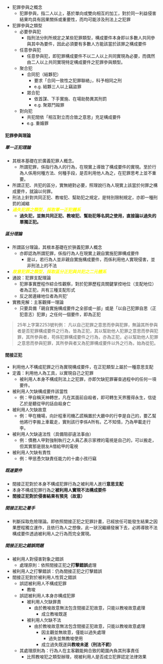 * 犯罪參與之概念
	* 犯罪參與，指二人以上，基於單向或雙向相互的加工，對於同一利益侵害結果均具有因果關係或重要性，而均可能涉及刑法上之犯罪
* 犯罪參與之類型
	* 必要參與犯
		* 指刑法分則所規定之某些犯罪類型，構成要件本身即以多數人共同參與其中為要件，因此必須要有多數人方能該當於該罪之構成要件
	* 任意參與犯
		* 任意參與犯，即犯罪構成要件不以二人以上共同實現為必要，而偶然由二人以上共同實現特定構成要件之犯罪參與類型。
	* 聚合犯
		* 合同犯（結夥犯）
			* 要求「合同一致性之犯罪聯絡」，科予相同之刑 
			* e.g. 結夥三人以上竊盜罪
		* 眾合犯
			* 依首謀、下手實施、在場助勢異其刑罰 
			* e.g. 聚眾鬥毆罪
	* 對向犯
		* 共犯間依「相互對立而合致之意思」充足構成要件 
		* e.g. 重婚罪

#### 犯罪參與理論

##### 單一正犯理論
* 其根本基礎在於廣義犯罪人概念。
	* 所謂犯罪，係指行為人的行為，在現實上導致了構成要件的實現。至於行為人係用何種方法、何種手段，是否利用他人為之，在犯罪思考上並不重要。
* 所謂正犯、共犯的區分，實無絕對必要，照理說行為人現實上該當於何罪之構成要件，就論以何罪。
* 刑法上針對共同正犯、教唆犯、幫助犯之規定，是特別限制規定，亦即一種刑罰的減縮
* <span style="color:yellow"><i><b>過失犯罪之類型，採取單一正犯體系</b></i></span>
	* **過失犯，並無共同正犯、教唆犯、幫助犯等名詞之使用，直接論以過失的單獨正犯。**
##### 區分理論
* 所謂區分理論，其根本基礎在於狹義犯罪人概念
	* 亦即認為所謂犯罪，係指行為人在現實上親自實施犯罪構成要件
		* 是以，若行為人並非親自實施構成要件，而係利用他人實現侵害，並非刑法上的不法
* <span style="color:yellow"><i><b>故意犯罪之類型，採取區分正犯與共犯之二元體系</b></i></span>
* 通說：犯罪支配理論
	* 犯罪事實歷程作綜合性觀察，對於犯罪歷程具關鍵掌控地位（支配地位）者為正犯，共有三種支配形式
	* 反之居邊緣地位者為共犯'
* 實務見解：主客觀擇一理論
	* 只要具備「親自實施構成要件之全部或一部」或是「以自己犯罪自思（正犯意志）犯罪」之任何一個要件，即為正犯

> 25年上字第2253號判例：
> 凡以自己犯罪之意思而參與犯罪，無論其所參與者是否犯罪構成要件之行為，皆為正犯，其以幫助他人犯罪之意思而參與犯罪，其所參與者，苟係犯罪構成要件之行為，亦為正犯，必以幫助他人犯罪之意思而參與犯罪，其所參與者又為犯罪構成要件以外之行為，始為從犯。

#### 間接正犯
* 利用他人不構成犯罪之行為實現構成要件，在正犯類型上屬於一種意思支配
* 定義：利用他人為工具，以實現自己之犯罪
	* 被利用人本身不構成刑法上之犯罪，亦即欠缺犯罪審查過程中的任何一項要件。
* 被利用人欠缺構成要件該當性
	* 例：甲自稱天神轉世，凡在其面前自殺者，即可轉生天界獲得永生，信徒乙於是聽從甲的話自殺身亡
* 被利用人欠缺故意
	* 例：甲在機場，向計程車司機乙謊稱置於大廳中的行李是自己的，要乙幫他將行李搬上車載走，實則該行李係A所有。乙不知情，乃為甲載走行李。
* 被利用人欠缺違法性（具備阻卻違法事由）
	* 例：債務人甲對強制執行之人員乙表示家裡的電視是自己的，可以搬走，但其實那是朋友A借給甲的電視
* 被利用人欠缺有責性
	* 例：甲慫恿欠缺責任能力的十歲小孩行竊
##### 既遂要件
* 間接正犯對於本身不構成犯罪行為之被利用人進行**意思支配**
* 本身不構成犯罪行為之**被利用人實現不法構成要件**
* **間接正犯對於侵害結果有預見（故意）**
##### 間接正犯之著手
* 判斷採取危險理論。即依照間接正犯之犯罪計畫，已經放任可能發生結果之因果歷程獨立運作，且依行為人之想像，此一狀況繼續發展下去，必將導致不法構成要件透過被利用人之行為而完全實現。
##### 間接正犯之錯誤問題
* 被利用人對侵害對象之錯誤
	* 處理原則：依照間接正犯之**打擊錯誤**處理
* 被利用人之打擊錯誤：仍為間接正犯之打擊錯誤
* 間接正犯對於被利用人性質之錯誤
	* 誤認被利用人不構成犯罪
		* 教唆
	* 誤認被利用人本身亦構成犯罪
		* 被利用人欠缺罪責
			* 由於教唆故意無法包含間接正犯故意，只能以教唆故意處理
				* 成立教唆既遂
		* 被利用人欠缺不法
			* 由於教唆故意無法包含間接正犯故意，只能以教唆故意處理
				* 因主觀並無故意，僅能以過失處理
					* 過失並無教唆使用
				* 成立過失既遂與**教唆未遂（刑法不罰）**
	* 其處理原則為：行為人在主客觀能夠合致的範圍內負其刑事責任
		* 比照教唆犯之類型辦理，視被利用人是否成立犯罪認定法律效果